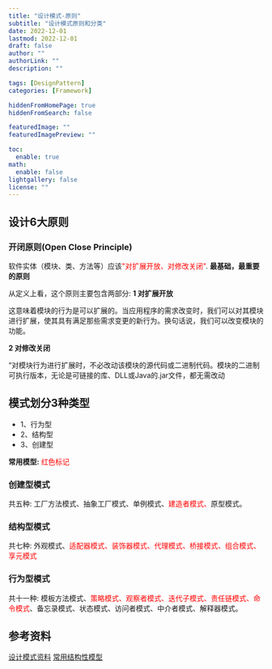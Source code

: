 ```yaml
---
title: "设计模式-原则"
subtitle: "设计模式原则和分类"
date: 2022-12-01 
lastmod: 2022-12-01 
draft: false
author: ""
authorLink: ""
description: ""

tags: [DesignPattern]
categories: [Framework]

hiddenFromHomePage: true
hiddenFromSearch: false

featuredImage: ""
featuredImagePreview: ""

toc:
  enable: true
math:
  enable: false
lightgallery: false
license: ""
---
```


## 设计6大原则

### 开闭原则(Open Close Principle)

软件实体（模块、类、方法等）应该<FONT COLOR=RED>"对扩展开放、对修改关闭"</FONT>.
**最基础，最重要的原则**

从定义上看，这个原则主要包含两部分:
**1 对扩展开放**
 
   这意味着模块的行为是可以扩展的。当应用程序的需求改变时，我们可以对其模块进行扩展，使其具有满足那些需求变更的新行为。换句话说，我们可以改变模块的功能。

**2 对修改关闭**

“对模块行为进行扩展时，不必改动该模块的源代码或二进制代码。模块的二进制可执行版本，无论是可链接的库、DLL或Java的.jar文件，都无需改动



##  模式划分3种类型
* 1、行为型
* 2、结构型
* 3、创建型
   
**常用模型:** <FONT COLOR="RED">红色标记</font>
###  创建型模式
 共五种:
    工厂方法模式、抽象工厂模式、单例模式、<FONT COLOR="RED">建造者模式、</FONT>原型模式。

### 结构型模式
共七种:
外观模式、<FONT COLOR="RED">适配器模式、装饰器模式、代理模式、桥接模式、组合模式、享元模式</FONT>

### 行为型模式
共十一种:
模板方法模式、<FONT COLOR="RED">策略模式、观察者模式、迭代子模式、责任链模式、命令模式</FONT>、备忘录模式、状态模式、访问者模式、中介者模式、解释器模式。




## 参考资料
 [设计模式资料](http://www.jasongj.com/design_pattern/simple_factory/)
 [常用结构性模型](https://www.jianshu.com/p/b2c08a670299)

 <!--more-->